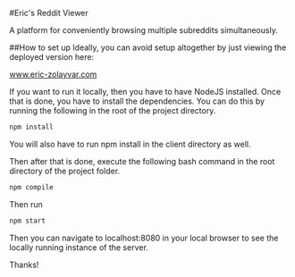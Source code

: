 #Eric's Reddit Viewer

A platform for conveniently browsing multiple subreddits simultaneously.

##How to set up
Ideally, you can avoid setup altogether by just viewing the deployed version here:

www.eric-zolayvar.com

If you want to run it locally, then you have to have NodeJS installed. Once that is done, you have to install the dependencies. You can do this by running the following in the root of the project directory.
```bash
npm install
```
You will also have to run npm install in the client directory as well.

Then after that is done, execute the following bash command in the root directory of the project folder.
```bash
npm compile
```
Then run
```bash
npm start
```
Then you can navigate to localhost:8080 in your local browser to see the locally running instance of the server.

Thanks!